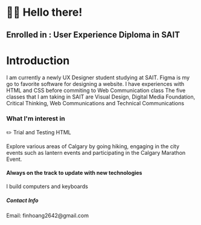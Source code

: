 <!DOCTYPE html> 
<html lang="eng">
<head>
    <meta charset="UTF-8">
    <meta http-equiv="X-UA-Compatible" content="IE-edge">
    <meta name="viewport" content="width=device-width, initial-scale=1.0">
    <h1> 👋🏻 Hello there! </h1> 
    <h2> Enrolled in : User Experience Diploma in SAIT<h2>

<h1> Introduction </h1>
    <body> I am currently a newly UX Designer student studying at SAIT. Figma is my go to favorite software for designing a website. I have experiences with HTML and CSS before commiting to Web Communication class</body>
    <body>The five classes that I am taking in SAIT are Visual Design, Digital Media Foundation, Critical Thinking, Web Communications and Technical Communications </body>

<h3> What I'm interest in </h3>
<body> ✏️ Trial and Testing HTML </body>

<p> Explore various areas of Calgary by going hiking, engaging in the city events such as lantern events and participating in the Calgary Marathon Event. </p>

<h4>Always on the track to update with new technologies </h4>
<body> I build computers and keyboards </body>

<h5> Contact Info</h5>
<p> Email: finhoang2642@gmail.com </p>


</html>